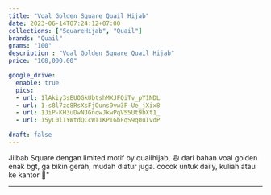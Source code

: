 ```yaml
---
title: "Voal Golden Square Quail Hijab"
date: 2023-06-14T07:24:12+07:00
collections: ["SquareHijab", "Quail"]
brands: "Quail"
grams: "100"
description : "Voal Golden Square Quail Hijab"
price: "168,000.00"

google_drive:
  enable: true
  pics:
  - url: 1lAkiy3sEUOGkUbtshMXJFQiTv_pY1NDL
  - url: 1-s8l7zo8RsXsFjOuns9vw3F-Ue_jXix8
  - url: 1JiP-KH3uDwNJGncwJkwPqV55Ut9bXt1_
  - url: 15yL0lIYWtdQCcWT1KPIGbFqS9q0uIvdP

draft: false
---
```


Jilbab Square dengan limited motif by quailhijab, 😆 dari bahan voal golden enak bgt, ga bikin gerah, mudah diatur juga. cocok untuk daily, kuliah atau ke kantor 🥰"

-----------      
   
